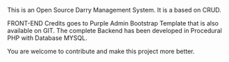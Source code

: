 This is an Open Source Darry Management System. It is a based on CRUD.

FRONT-END Credits goes to Purple Admin Bootstrap Template that is also available on GIT. The complete Backend has been developed in Procedural PHP with Database MYSQL.

You are welcome to contribute and make this project more better.